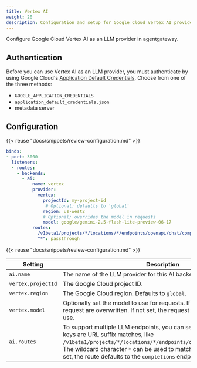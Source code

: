 ```yaml
---
title: Vertex AI
weight: 20
description: Configuration and setup for Google Cloud Vertex AI provider
---
```


Configure Google Cloud Vertex AI as an LLM provider in agentgateway.

## Authentication

Before you can use Vertex AI as an LLM provider, you must authenticate by using Google Cloud's [Application Default Credentials](https://cloud.google.com/docs/authentication/application-default-credentials). Choose from one of the three methods:

- `GOOGLE_APPLICATION_CREDENTIALS`
- `application_default_credentials.json`
- metadata server

## Configuration

{{< reuse "docs/snippets/review-configuration.md" >}}

```yaml
binds:
- port: 3000
  listeners:
  - routes:
    - backends:
      - ai:
          name: vertex
          provider:
            vertex:
              projectId: my-project-id
               # Optional: defaults to 'global'
              region: us-west2
              # Optional; overrides the model in requests
              model: google/gemini-2.5-flash-lite-preview-06-17
          routes:
            /v1beta1/projects/*/locations/*/endpoints/openapi/chat/completions: completions
            "*": passthrough
```

{{< reuse "docs/snippets/review-configuration.md" >}}

| Setting | Description |
|---------|-------------|
| `ai.name` | The name of the LLM provider for this AI backend. |
| `vertex.projectId` | The Google Cloud project ID. |
| `vertex.region` | The Google Cloud region. Defaults to `global`. |
| `vertex.model` | Optionally set the model to use for requests. If set, any models in the request are overwritten. If not set, the request must include the model to use. |
| `ai.routes` | To support multiple LLM endpoints, you can set the `routes` field. The keys are URL suffix matches, like `/v1beta1/projects/*/locations/*/endpoints/openapi/chat/completions`. The wildcard character `*` can be used to match anything. If no route is set, the route defaults to the `completions` endpoint. |
